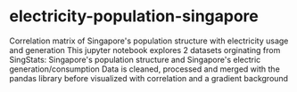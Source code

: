 # electricity-population-singapore
Correlation matrix of Singapore's population structure with electricity usage and generation
This jupyter notebook explores 2 datasets orginating from SingStats: 
  Singapore's population structure and Singapore's electric generation/consumption
Data is cleaned, processed and merged with the pandas library before visualized with correlation and a gradient background
